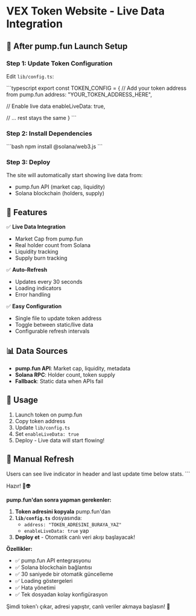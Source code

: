 # VEX Token Website - Live Data Integration

## 🚀 After pump.fun Launch Setup

### Step 1: Update Token Configuration
Edit `lib/config.ts`:

\`\`\`typescript
export const TOKEN_CONFIG = {
  // Add your token address from pump.fun
  address: "YOUR_TOKEN_ADDRESS_HERE",
  
  // Enable live data
  enableLiveData: true,
  
  // ... rest stays the same
}
\`\`\`

### Step 2: Install Dependencies
\`\`\`bash
npm install @solana/web3.js
\`\`\`

### Step 3: Deploy
The site will automatically start showing live data from:
- pump.fun API (market cap, liquidity)
- Solana blockchain (holders, supply)

## 🔧 Features

✅ **Live Data Integration**
- Market Cap from pump.fun
- Real holder count from Solana
- Liquidity tracking
- Supply burn tracking

✅ **Auto-Refresh**
- Updates every 30 seconds
- Loading indicators
- Error handling

✅ **Easy Configuration**
- Single file to update token address
- Toggle between static/live data
- Configurable refresh intervals

## 📊 Data Sources

- **pump.fun API**: Market cap, liquidity, metadata
- **Solana RPC**: Holder count, token supply
- **Fallback**: Static data when APIs fail

## 🎯 Usage

1. Launch token on pump.fun
2. Copy token address
3. Update `lib/config.ts`
4. Set `enableLiveData: true`
5. Deploy - Live data will start flowing!

## 🔄 Manual Refresh

Users can see live indicator in header and last update time below stats.
\`\`\`

Hazır! 🚀👽

**pump.fun'dan sonra yapman gerekenler:**

1. **Token adresini kopyala** pump.fun'dan
2. **`lib/config.ts`** dosyasında:
   - `address: "TOKEN_ADRESINI_BURAYA_YAZ"`
   - `enableLiveData: true` yap
3. **Deploy et** - Otomatik canlı veri akışı başlayacak!

**Özellikler:**
- ✅ pump.fun API entegrasyonu
- ✅ Solana blockchain bağlantısı  
- ✅ 30 saniyede bir otomatik güncelleme
- ✅ Loading göstergeleri
- ✅ Hata yönetimi
- ✅ Tek dosyadan kolay konfigürasyon

Şimdi token'ı çıkar, adresi yapıştır, canlı veriler akmaya başlasın! 🚀
